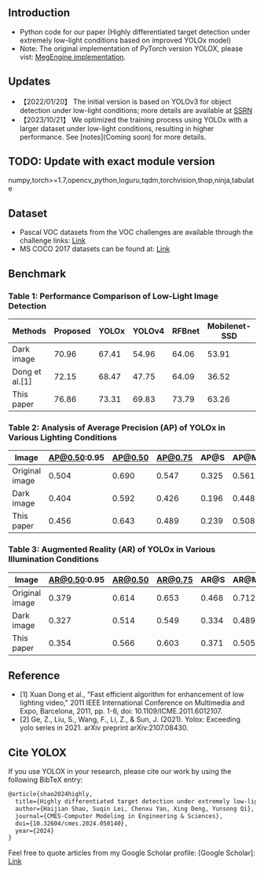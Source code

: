 ## Introduction
* Python code for our paper (Highly differentiated target detection under extremely low-light conditions based on improved YOLOx model)
* Note: The original implementation of PyTorch version YOLOX, please vist: [MegEngine implementation](https://github.com/MegEngine/YOLOX).

## Updates
* 【2022/01/20】 The initial version is based on YOLOv3 for object detection under low-light conditions; more details are available at [SSRN](https://assets.researchsquare.com/files/rs-1212268/v1_covered.pdf?c=1642711187)
* 【2023/10/21】 We optimized the training process using YOLOx with a larger dataset under low-light conditions, resulting in higher performance. See [notes](Coming soon) for more details.

## TODO: Update with exact module version
numpy,torch>=1.7,opencv_python,loguru,tqdm,torchvision,thop,ninja,tabulate

## Dataset
* Pascal VOC datasets from the VOC challenges are available through the challenge links: [Link](http://host.robots.ox.ac.uk/pascal/VOC/)
* MS COCO 2017 datasets can be found at: [Link](https://cocodataset.org/#home)

## Benchmark
### Table 1: Performance Comparison of Low-Light Image Detection

| Methods          | Proposed | YOLOx | YOLOv4 | RFBnet | Mobilenet-SSD | Faster-RCNN | M2det   |
|------------------|----------|-------|--------|--------|---------------|-------------|---------|
| Dark image       | 70.96    | 67.41 | 54.96  | 64.06  | 53.91         | 65.19       | 65.09   |
| Dong et al.[1]   | 72.15 | 68.47 | 47.75  | 64.09  | 36.52         | 62.71       | 62.20   |
| This paper       | 76.86    | 73.31 | 69.83  | 73.79  | 63.26         | 62.75       | 72.32   |

### Table 2: Analysis of Average Precision (AP) of YOLOx in Various Lighting Conditions

| Image            | AP@0.50:0.95 | AP@0.50 | AP@0.75 | AP@S   | AP@M   | AP@L   |
|------------------|--------------|---------|---------|--------|--------|--------|
| Original image   | 0.504        | 0.690   | 0.547   | 0.325  | 0.561  | 0.669  |
| Dark image       | 0.404        | 0.592   | 0.426   | 0.196  | 0.448  | 0.597  |
| This paper       | 0.456        | 0.643   | 0.489   | 0.239  | 0.508  | 0.650  |

### Table 3: Augmented Reality (AR) of YOLOx in Various Illumination Conditions

| Image            | AR@0.50:0.95 | AR@0.50 | AR@0.75 | AR@S   | AR@M   | AR@L   |
|------------------|--------------|---------|---------|--------|--------|--------|
| Original image   | 0.379        | 0.614   | 0.653   | 0.468  | 0.712  | 0.825  |
| Dark image       | 0.327        | 0.514   | 0.549   | 0.334  | 0.489  | 0.687  |
| This paper       | 0.354        | 0.566   | 0.603   | 0.371  | 0.505  | 0.669  |

## Reference
* [1] Xuan Dong et al., "Fast efficient algorithm for enhancement of low lighting video," 2011 IEEE International Conference on Multimedia and Expo, Barcelona, 2011, pp. 1-6, doi: 10.1109/ICME.2011.6012107.
* [2] Ge, Z., Liu, S., Wang, F., Li, Z., & Sun, J. (2021). Yolox: Exceeding yolo series in 2021. arXiv preprint arXiv:2107.08430.

</details>

## Cite YOLOX
If you use YOLOX in your research, please cite our work by using the following BibTeX entry:

```latex
@article{shao2024highly,
  title={Highly differentiated target detection under extremely low-light conditions based on improved YOLOx model},
  author={Haijian Shao, Suqin Lei, Chenxu Yan, Xing Deng, Yunsong Qi},
  journal={CMES-Computer Modeling in Engineering & Sciences},
  doi={10.32604/cmes.2024.050140},
  year={2024}
}
```
Feel free to quote articles from my Google Scholar profile: [Google Scholar]: [Link]([https://github.com/MegEngine/YOLOX](https://scholar.google.com/citations?user=d3mvChQAAAAJ&hl=en))

